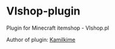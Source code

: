 # VIshop-plugin
Plugin for Minecraft itemshop - VIshop.pl

Author of plugin: [Kamilkime](https://github.com/Kamilkime)
